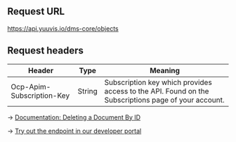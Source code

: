 ## Request URL
https://api.yuuvis.io/dms-core/objects

## Request headers
| Header                    | Type   | Meaning                                                                                             |
|---------------------------|--------|-----------------------------------------------------------------------------------------------------|
| Ocp-Apim-Subscription-Key | String | Subscription key which provides access to the API. Found on the Subscriptions page of your account. |

&rarr; [Documentation: Deleting a Document By ID](https://github.com/yuuvis/Documentation/wiki/Delete-documents)

&rarr; [Try out the endpoint in our developer portal](https://yuuvis.io/Apis/Endpoints/dms-core-api)
